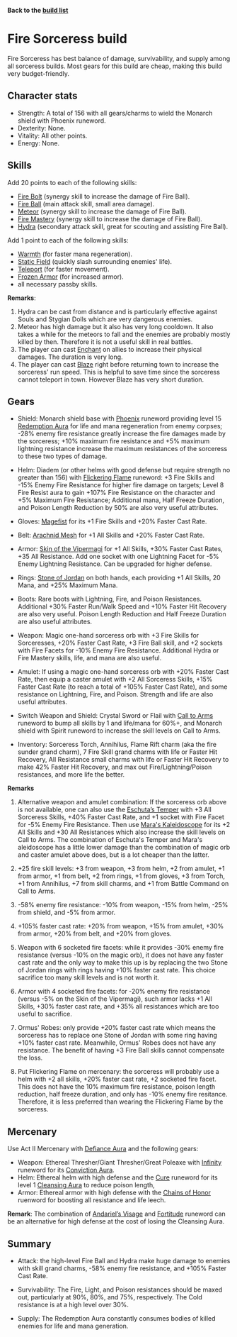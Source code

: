 <link rel="stylesheet" href="../style.css">

**Back to the [build list](./build-list.html)**

# Fire Sorceress build

Fire Sorceress has best balance of damage, survivability, and supply among all sorceress builds. Most gears for this build are cheap, making this build very budget-friendly. 


## Character stats

- Strength: A total of 156 with all gears/charms to wield the Monarch shield with Phoenix runeword.
- Dexterity: None.
- Vitality: All other points.
- Energy: None.


## Skills

Add 20 points to each of the following skills:
- [Fire Bolt](https://diablo.fandom.com/wiki/Fire_Bolt_(Diablo_II)) (synergy skill to increase the damage of Fire Ball).
- [Fire Ball](https://diablo.fandom.com/wiki/Fire_Ball) (main attack skill, small area damage).
- [Meteor](https://diablo.fandom.com/wiki/Meteor_(Diablo_II)) (synergy skill to increase the damage of Fire Ball).
- [Fire Mastery](https://diablo.fandom.com/wiki/Fire_Mastery) (synergy skill to increase the damage of Fire Ball).
- [Hydra](https://diablo.fandom.com/wiki/Hydra_(Diablo_II)) (secondary attack skill, great for scouting and assisting Fire Ball).

Add 1 point to each of the following skills:
- [Warmth](https://diablo.fandom.com/wiki/Warmth) (for faster mana regeneration).
- [Static Field](https://diablo.fandom.com/wiki/Static_Field) (quickly slash surrounding enemies' life).
- [Teleport](https://diablo.fandom.com/wiki/Teleport_(Diablo_II)) (for faster movement).
- [Frozen Armor](https://diablo.fandom.com/wiki/Frozen_Armor) (for increased armor).
- all necessary passby skills.

**Remarks**: 
1. Hydra can be cast from distance and is particularly effective against Souls and Stygian Dolls which are very dangerous enemies.
2. Meteor has high damage but it also has very long cooldown. It also takes a while for the meteors to fall and the enemies are probably mostly killed by then. Therefore it is not a useful skill in real battles.
3. The player can cast [Enchant](https://diablo.fandom.com/wiki/Enchant) on allies to increase their physical damages. The duration is very long.
4. The player can cast [Blaze](https://diablo.fandom.com/wiki/Blaze) right before returning town to increase the sorceress' run speed. This is helpful to save time since the sorceress cannot teleport in town. However Blaze has very short duration.

 
## Gears
 
- Shield: Monarch shield base with [Phoenix](https://diablo.fandom.com/wiki/Phoenix_Rune_Word) runeword providing level 15 [Redemption Aura](https://diablo.fandom.com/wiki/Redemption) for life and mana regeneration from enemy corpses; -28% enemy fire resistance greatly increase the fire damages made by the sorceress; +10% maximum fire resistance and +5% maximum lightning resistance increase the maximum resistances of the sorceress to these two types of damage. 
 
- Helm: Diadem (or other helms with good defense but require strength no greater than 156) with [Flickering Flame](https://diablo.fandom.com/wiki/Flickering_Flame_Rune_Word) runeword: +3 Fire Skills and -15% Enemy Fire Resistance for higher fire damage on targets; Level 8 Fire Resist aura to gain +107% Fire Resistance on the character and +5% Maximum Fire Resistance; Additional mana, Half Freeze Duration, and Poison Length Reduction by 50% are also very useful attributes. 
 
- Gloves: [Magefist](https://diablo.fandom.com/wiki/Magefist_(Diablo_II)) for its +1 Fire Skills and +20% Faster Cast Rate. 
 
- Belt: [Arachnid Mesh](https://diablo.fandom.com/wiki/Arachnid_Mesh) for +1 All Skills and +20% Faster Cast Rate.
 
- Armor: [Skin of the Vipermagi](https://diablo.fandom.com/wiki/Skin_of_the_Vipermagi) for +1 All Skills, +30% Faster Cast Rates, +35 All Resistance. Add one socket with one Lightning Facet for -5% Enemy Lightning Resistance. Can be upgraded for higher defense.
 
- Rings: [Stone of Jordan](https://diablo.fandom.com/wiki/Stone_of_Jordan_(Diablo_II)) on both hands, each providing +1 All Skills, 20 Mana, and +25% Maximum Mana. 
 
- Boots: Rare boots with Lightning, Fire, and Poison Resistances. Additional +30% Faster Run/Walk Speed and +10% Faster Hit Recovery are also very useful. Poison Length Reduction and Half Freeze Duration are also useful attributes.
  
- Weapon: Magic one-hand sorceress orb with +3 Fire Skills for Sorceresses, +20% Faster Cast Rate, +3 Fire Ball skill, and +2 sockets with Fire Facets for -10% Enemy Fire Resistance. Additional Hydra or Fire Mastery skills, life, and mana are also useful. 
 
- Amulet: If using a magic one-hand sorceress orb with +20% Faster Cast Rate, then equip a caster amulet with +2 All Sorceress Skills, +15% Faster Cast Rate (to reach a total of +105% Faster Cast Rate), and some resistance on Lightning, Fire, and Poison. Strength and life are also useful attributes. 
 
- Switch Weapon and Shield: Crystal Sword or Flail with [Call to Arms](https://diablo.fandom.com/wiki/Call_to_Arms_Rune_Word) runeword to bump all skills by 1 and life/mana for 60%+, and Monarch shield with Spirit runeword to increase the skill levels on Call to Arms. 
 
- Inventory: Sorceress Torch, Annihilus, Flame Rift charm (aka the fire sunder grand charm), 7 Fire Skill grand charms with life or Faster Hit Recovery, All Resistance small charms with life or Faster Hit Recovery to make 42% Faster Hit Recovery, and max out Fire/Lightning/Poison resistances, and more life the better.  


**Remarks**

1. Alternative weapon and amulet combination: If the sorceress orb above is not available, one can also use the [Eschuta’s Temper](https://diablo.fandom.com/wiki/Eschuta%27s_Temper) with +3 All Sorceress Skills, +40% Faster Cast Rate, and +1 socket with Fire Facet for -5% Enemy Fire Resistance. Then use [Mara's Kaleidoscope](https://diablo.fandom.com/wiki/Mara%27s_Kaleidoscope_(Diablo_II)) for its +2 All Skills and +30 All Resistances which also increase the skill levels on Call to Arms. The combination of Eschuta's Temper and Mara's aleidoscope has a little lower damage than the combination of magic orb and caster amulet above does, but is a lot cheaper than the latter.

2. +25 fire skill levels: +3 from weapon, +3 from helm, +2 from amulet, +1 from armor, +1 from belt, +2 from rings, +1 from gloves, +3 from Torch, +1 from Annihilus, +7 from skill charms, and +1 from Battle Command on Call to Arms.

3. -58% enemy fire resistance: -10% from weapon, -15% from helm, -25% from shield, and -5% from armor.

4. +105% faster cast rate: +20% from weapon, +15% from amulet, +30% from armor, +20% from belt, and +20% from gloves.

5. Weapon with 6 socketed fire facets: while it provides -30% enemy fire resistance (versus -10% on the magic orb), it does not have any faster cast rate and the only way to make this up is by replacing the two Stone of Jordan rings with rings having +10% faster cast rate. This choice sacrifice too many skill levels and is not worth it.

6. Armor with 4 socketed fire facets: for -20% enemy fire resistance (versus -5% on the Skin of the Vipermagi), such armor lacks +1 All Skills, +30% faster cast rate, and +35% all resistances which are too useful to sacrifice.

7. Ormus' Robes: only provide +20% faster cast rate which means the sorceress has to replace one Stone of Jordan with some ring having +10% faster cast rate. Meanwhile, Ormus' Robes does not have any resistance. The benefit of having +3 Fire Ball skills cannot compensate the loss.

8. Put Flickering Flame on mercenary: the sorceress will probably use a helm with +2 all skills, +20% faster cast rate, +2 socketed fire facet. This does not have the 10% maximum fire resistance, poison length reduction, half freeze duration, and only has -10% enemy fire resitance. Therefore, it is less preferred than wearing the Flickering Flame by the sorceress.

## Mercenary

Use Act II Mercenary with [Defiance Aura](https://diablo.fandom.com/wiki/Defiance) and the following gears:
- Weapon: Ethereal Thresher/Giant Thresher/Great Poleaxe with [Infinity](https://diablo.fandom.com/wiki/Infinity_Rune_Word) runeword for its [Conviction Aura](https://diablo.fandom.com/wiki/Conviction).
- Helm: Ethereal helm with high defense and the [Cure](https://diablo.fandom.com/wiki/Cure_Rune_Word) runeword for its level 1 [Cleansing Aura](https://diablo.fandom.com/wiki/Cleansing) to reduce poison length,
- Armor: Ethereal armor with high defense with the [Chains of Honor](https://diablo.fandom.com/wiki/Chains_of_Honor_Rune_Word) ruenword for boosting all resistance and life leech.

**Remark**: The combination of [Andariel’s Visage](https://diablo.fandom.com/wiki/Andariel%27s_Visage_(Diablo_II)) and [Fortitude](https://diablo.fandom.com/wiki/Fortitude_Rune_Word) runeword can be an alternative for high defense at the cost of losing the Cleansing Aura.
 

## Summary 

- Attack: the high-level Fire Ball and Hydra make huge damage to enemies with skill grand charms, -58% enemy fire resistance, and +105% Faster Cast Rate. 
 
- Survivability: The Fire, Light, and Poison resistances should be maxed out, particularly at 90%, 80%, and 75%, respectively. The Cold resistance is at a high level over 30%.
 
- Supply: The Redemption Aura constantly consumes bodies of killed enemies for life and mana generation.
